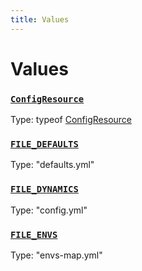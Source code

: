 ```yaml
---
title: Values
---
```

# Values 

### [`ConfigResource`](https://github.com/dxos/dxos/blob/4d6eae504/packages/sdk/config/src/config.ts#L119)
Type: typeof [ConfigResource](/api/@dxos/config/values#ConfigResource)



### [`FILE_DEFAULTS`](https://github.com/dxos/dxos/blob/4d6eae504/packages/sdk/config/src/types.ts#L7)
Type: "defaults.yml"



### [`FILE_DYNAMICS`](https://github.com/dxos/dxos/blob/4d6eae504/packages/sdk/config/src/types.ts#L9)
Type: "config.yml"



### [`FILE_ENVS`](https://github.com/dxos/dxos/blob/4d6eae504/packages/sdk/config/src/types.ts#L8)
Type: "envs-map.yml"



